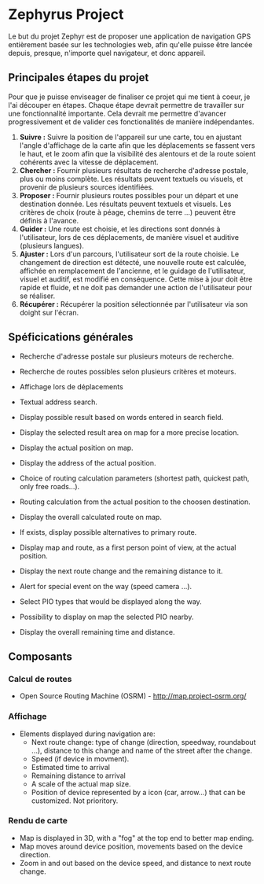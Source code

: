 # Zephyrus Project

Le but du projet Zephyr est de proposer une application de navigation GPS entièrement basée sur les technologies web, afin qu'elle puisse être lancée depuis, presque, n'importe quel navigateur, et donc appareil.

## Principales étapes du projet

Pour que je puisse enviseager de finaliser ce projet qui me tient à coeur, je l'ai découper en étapes. Chaque étape devrait permettre de travailler sur une fonctionnalité importante. Cela devrait me permettre d'avancer progressivement et de valider ces fonctionalités de manière indépendantes.

1. **Suivre :** Suivre la position de l'appareil sur une carte, tou en ajustant l'angle d'affichage de la carte afin que les déplacements se fassent vers le haut, et le zoom afin que la visibilité des alentours et de la route soient cohérents avec la vitesse de déplacement.
2. **Chercher :** Fournir plusieurs résultats de recherche d'adresse postale, plus ou moins complète. Les résultats peuvent textuels ou visuels, et provenir de plusieurs sources identifiées.
3. **Proposer :** Fournir plusieurs routes possibles pour un départ et une destination donnée. Les résultats peuvent textuels et visuels. Les critères de choix (route à péage, chemins de terre ...) peuvent être définis à l'avance.
4. **Guider :** Une route est choisie, et les directions sont donnés à l'utilisateur, lors de ces déplacements, de manière visuel et auditive (plusieurs langues).
5. **Ajuster :** Lors d'un parcours, l'utilisateur sort de la route choisie. Le changement de direction est détecté, une nouvelle route est calculée, affichée en remplacement de l'ancienne, et le guidage de l'utilisateur, visuel et auditif, est modifié en conséquence. Cette mise à jour doit être rapide et fluide, et ne doit pas demander une action de l'utilisateur pour se réaliser.
6. **Récupérer :** Récupérer la position sélectionnée par l'utilisateur via son doight sur l'écran.

## Spéficications générales
* Recherche d'adresse postale sur plusieurs moteurs de recherche.
* Recherche de routes possibles selon plusieurs critères et moteurs.
* Affichage lors de déplacements

* Textual address search.
* Display possible result based on words entered in search field.
* Display the selected result area on map for a more precise location.
* Display the actual position on map.
* Display the address of the actual position.
* Choice of routing calculation parameters (shortest path, quickest path, only free roads...).
* Routing calculation from the actual position to the choosen destination.
* Display the overall calculated route on map.
* If exists, display possible alternatives to primary route.
* Display map and route, as a first person point of view, at the actual position.
* Display the next route change and the remaining distance to it.
* Alert for special event on the way (speed camera ...).
* Select PIO types that would be displayed along the way.
* Possibility to display on map the selected PIO nearby.
* Display the overall remaining time and distance.

## Composants

### Calcul de routes
* Open Source Routing Machine (OSRM) - http://map.project-osrm.org/

### Affichage
* Elements displayed during navigation are:
  + Next route change: type of change (direction, speedway, roundabout ...), distance to this change and name of the street after the change.
  + Speed (if device in movment).
  + Estimated time to arrival
  + Remaining distance to arrival
  + A scale of the actual map size.
  + Position of device represented by a icon (car, arrow...) that can be customized. Not prioritory.

### Rendu de carte
* Map is displayed in 3D, with a "fog" at the top end to better map ending.
* Map moves around device position, movements based on the device direction.
* Zoom in and out based on the device speed, and distance to next route change.



